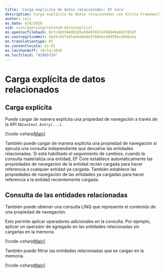 ```yaml
---
title: 'Carga explícita de datos relacionados: EF Core'
description: Carga explícita de datos relacionados con Entity Framework Core
author: roji
ms.date: 9/8/2020
uid: core/querying/related-data/explicit
ms.openlocfilehash: 0cfc4b5304d81d5a58497857474804946d3f85d7
ms.sourcegitcommit: 0a25c03fa65ae6e0e0e3f66bac48d59eceb96a5a
ms.translationtype: HT
ms.contentlocale: es-ES
ms.lasthandoff: 10/14/2020
ms.locfileid: "92065724"
---
```

# <a name="explicit-loading-of-related-data"></a>Carga explícita de datos relacionados

## <a name="explicit-loading"></a>Carga explícita

Puede cargar de manera explícita una propiedad de navegación a través de la API `DbContext.Entry(...)`.

[!code-csharp[Main](../../../../samples/core/Querying/RelatedData/Program.cs#Eager)]

También puede cargar de manera explícita una propiedad de navegación si ejecuta una consulta independiente que devuelve las entidades relacionadas. Si está habilitado el seguimiento de cambios, cuando la consulta materializa una entidad, EF Core establece automáticamente las propiedades de navegación de la entidad recién cargada para hacer referencia a cualquier entidad ya cargada. También establece las propiedades de navegación de las entidades ya cargadas para hacer referencia a la entidad recientemente cargada.

## <a name="querying-related-entities"></a>Consulta de las entidades relacionadas

También puede obtener una consulta LINQ que represente el contenido de una propiedad de navegación.

Esto permite aplicar operadores adicionales en la consulta. Por ejemplo, aplicar un operador de agregado en las entidades relacionadas sin cargarlas en la memoria.

[!code-csharp[Main](../../../../samples/core/Querying/RelatedData/Program.cs#NavQueryAggregate)]

También puede filtrar las entidades relacionadas que se cargan en la memoria.

[!code-csharp[Main](../../../../samples/core/Querying/RelatedData/Program.cs#NavQueryFiltered)]
